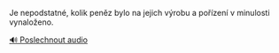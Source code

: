 
Je nepodstatné, kolik peněz bylo na jejich výrobu a pořízení v minulosti vynaloženo.

[🔊 Poslechnout audio](/data/7-paragraphs/audio/chapter_63/para_006-Je-nepodstatn-kolik-penz-bylo-na-jejich-vrobu.mp3)
